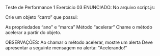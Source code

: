 Teste de Performance 1
Exercício 03
ENUNCIADO:
No arquivo script.js:

Crie um objeto “carro” que possui:

As propriedades “ano” e “marca”
Método “acelerar”
Chame o método acelerar a partir do objeto.

OBSERVAÇÕES:
Ao chamar o método acelerar, mostre um alerta
Deve apresentar a seguinte mensagem no alerta: "Acelerando!"
